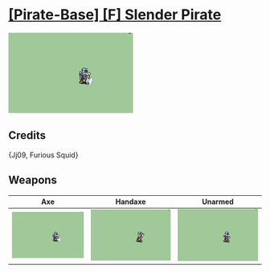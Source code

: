 # [\[Pirate-Base\] \[F\] Slender Pirate](../%5BPirate-Base%5D%20%5BF%5D%20Slender%20Pirate)

<img src="./3.%20Axe/Axe_000.png" alt="[Pirate-Base] [F] Slender Pirate standing" />

## Credits

{Jj09, Furious Squid}

## Weapons


|Axe |Handaxe |Unarmed |
|  :---: | :---: | :---: |
| <img alt="Axe animation" src="./3.%20Axe/Axe.gif" /> | <img alt="Handaxe animation" src="./4.%20Handaxe/Handaxe.gif" /> | <img alt="Unarmed animation" src="./8.%20Unarmed/Unarmed.gif" /> |
